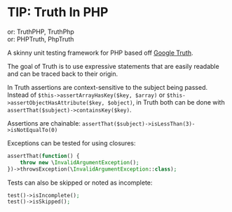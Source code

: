 

TIP: Truth In PHP
=====

or: TruthPHP, TruthPhp<br />
or: PHPTruth, PhpTruth

A skinny unit testing framework for PHP based off [Google Truth](http://google.github.io/truth/).

The goal of Truth is to use expressive statements that are easily readable and can be traced back to their origin.

In Truth assertions are context-sensitive to the subject being passed. Instead of `$this->assertArrayHasKey($key, $array)` or `$this->assertObjectHasAttribute($key, $object)`, in Truth both can be done with `assertThat($subject)->containsKey($key)`.

Assertions are chainable: `assertThat($subject)->isLessThan(3)->isNotEqualTo(0)`

Exceptions can be tested for using closures:

```php
assertThat(function() {
	throw new \InvalidArgumentException();
})->throwsException(\InvalidArgumentException::class);
```

Tests can also be skipped or noted as incomplete:

```php
test()->isIncomplete();
test()->isSkipped();
```

